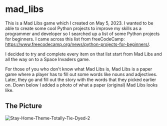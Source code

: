 # mad_libs
This is a Mad Libs game which I created on May 5, 2023. I wanted to be able to create some cool Python projects to improve my skills as a programmer and developer so I searched up a list of some Python projects for beginners. I came across this list from freeCodeCamp: https://www.freecodecamp.org/news/python-projects-for-beginners/.

I decided to try and complete every item on that list start from Mad Libs and all the way on to a Space Invaders game.

For those of you who don't know what Mad Libs is, Mad Libs is a paper game where a player has to fill out some words like nouns and adjectives. Later, they go and fill out the story with the words that they picked earlier on. Down below I added a photo of what a paper (original) Mad Libs looks like.

## The Picture
![Stay-Home-Theme-Totally-Tie-Dyed-2](https://user-images.githubusercontent.com/124419231/236577041-1f2fe04f-a46f-4ca8-a075-59af4ce9d2bf.jpg)
